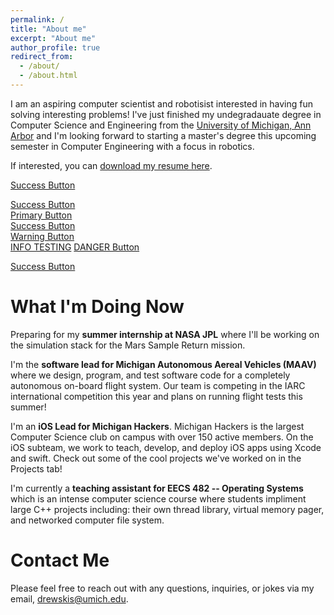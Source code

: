 ```yaml
---
permalink: /
title: "About me"
excerpt: "About me"
author_profile: true
redirect_from: 
  - /about/
  - /about.html
---
```

I am an aspiring computer scientist and robotisist interested in having fun solving interesting problems! I've just finished my undegradauate degree in Computer Science and Engineering from the [University of Michigan, Ann Arbor](https://www.engin.umich.edu/) and I'm looking forward to starting a master's degree this upcoming semester in Computer Engineering with a focus in robotics. 

If interested, you can [download my resume here](../files/resume.pdf).

<a href="#" class="btn--success">Success Button</a>

<div markdown="0"><a href="#" class="btn btn--success">Success Button</a></div>

<div markdown="0"><a href="#" class="btn">Primary Button</a></div>
<div markdown="0"><a href="#" class="btn btn--success">Success Button</a></div>
<div markdown="0"><a href="#" class="btn btn--warning">Warning Button</a></div>
<div markdown="0">
    <a href="#" class="btn btn--info">INFO TESTING</a>
    <a href="#" class="btn btn--danger">DANGER Button</a>
</div>

<a href="#" class="btn btn--success">Success Button</a>

What I'm Doing Now
======
Preparing for my **summer internship at NASA JPL** where I'll be working on the simulation stack for the Mars Sample Return mission. 

I'm the **software lead for Michigan Autonomous Aereal Vehicles (MAAV)** where we design, program, and test software code for a completely autonomous on-board flight system. Our team is competing in the IARC international competition this year and plans on running flight tests this summer! 

I'm an **iOS Lead for Michigan Hackers**. Michigan Hackers is the largest Computer Science club on campus with over 150 active members. On the iOS subteam, we work to teach, develop, and deploy iOS apps using Xcode and swift. Check out some of the cool projects we've worked on in the Projects tab!

I'm currently a **teaching assistant for EECS 482 -- Operating Systems** which is an intense computer science course where students impliment large C++ projects including: their own thread library, virtual memory pager, and networked computer file system. 


Contact Me
======
Please feel free to reach out with any questions, inquiries, or jokes via my email, [drewskis@umich.edu](mailto:drewskis@umich.edu).